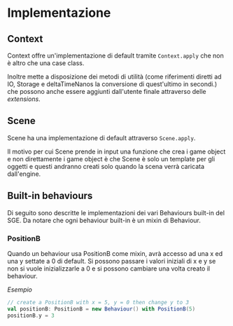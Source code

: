 # Implementazione

## Context
Context offre un'implementazione di default tramite `Context.apply` che non è altro che una case class.

Inoltre mette a disposizione dei metodi di utilità (come riferimenti diretti ad IO, Storage e deltaTimeNanos la conversione di quest'ultimo in secondi.) che possono anche essere aggiunti dall'utente finale attraverso delle *extensions*.

## Scene
Scene ha una implementazione di default attraverso `Scene.apply`.

Il motivo per cui Scene prende in input una funzione che crea i game object e non direttamente i game object è che Scene è solo un template per gli oggetti e questi andranno creati solo quando la scena verrà caricata dall'engine.

## Built-in behaviours

Di seguito sono descritte le implementazioni dei vari Behaviours built-in del SGE.
Da notare che ogni behaviour built-in è un mixin di Behaviour.

### PositionB

Quando un behaviour usa PositionB come mixin, avrà accesso ad una x ed una y settate a 0 di default.
Si possono passare i valori iniziali di x e y se non si vuole inizializzarle a 0 e si possono cambiare una volta creato il behaviour.

*Esempio*
```scala
// create a PositionB with x = 5, y = 0 then change y to 3
val positionB: PositionB = new Behaviour() with PositionB(5)
positionB.y = 3
```
